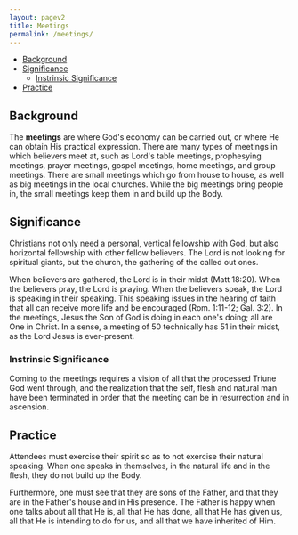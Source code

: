 ```yaml
---
layout: pagev2
title: Meetings
permalink: /meetings/
---
```

- [Background](#background)
- [Significance](#significance)
  - [Instrinsic Significance](#instrinsic-significance)
- [Practice](#practice)

##  Background

The **meetings** are where God's economy can be carried out, or where He can obtain His practical expression. There are many types of meetings in which believers meet at, such as Lord's table meetings, prophesying meetings, prayer meetings, gospel meetings, home meetings, and group meetings. There are small meetings which go from house to house, as well as big meetings in the local churches. While the big meetings bring people in, the small meetings keep them in and build up the Body.

## Significance

Christians not only need a personal, vertical fellowship with God, but also horizontal fellowship with other fellow believers. The Lord is not looking for spiritual giants, but the church, the gathering of the called out ones. 

When believers are gathered, the Lord is in their midst (Matt 18:20). When the believers pray, the Lord is praying. When the believers speak, the Lord is speaking in their speaking. This speaking issues in the hearing of faith that all can receive more life and be encouraged (Rom. 1:11-12; Gal. 3:2). In the meetings, Jesus the Son of God is doing in each one's doing; all are One in Christ. In a sense, a meeting of 50 technically has 51 in their midst, as the Lord Jesus is ever-present.

### Instrinsic Significance

Coming to the meetings requires a vision of all that the processed Triune God went through, and the realization that the self, flesh and natural man have been terminated in order that the meeting can be in resurrection and in ascension.

## Practice

Attendees must exercise their spirit so as to not exercise their natural speaking. When one speaks in themselves, in the natural life and in the flesh, they do not build up the Body. 

Furthermore, one must see that they are sons of the Father, and that they are in the Father's house and in His presence. The Father is happy when one talks about all that He is, all that He has done, all that He has given us, all that He is intending to do for us, and all that we have inherited of Him.